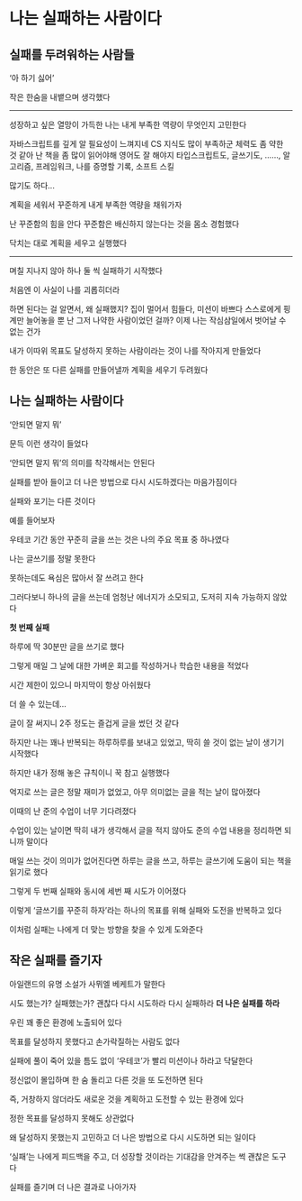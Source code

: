 # 나는 실패하는 사람이다

## 실패를 두려워하는 사람들

‘아 하기 싫어’

작은 한숨을 내뱉으며 생각했다

---

성장하고 싶은 열망이 가득한 나는 내게 부족한 역량이 무엇인지 고민한다

자바스크립트를 깊게 알 필요성이 느껴지네
CS 지식도 많이 부족하군
체력도 좀 약한 것 같아
난 책을 좀 많이 읽어야해
영어도 잘 해야지
타입스크립트도, 글쓰기도, …..., 알고리즘, 프레임워크, 나를 증명할 기록, 소프트 스킬

많기도 하다...

계획을 세워서 꾸준하게 내게 부족한 역량을 채워가자

난 꾸준함의 힘을 안다
꾸준함은 배신하지 않는다는 것을 몸소 경험했다

닥치는 대로 계획을 세우고 실행했다

---

며칠 지나지 않아 하나 둘 씩 실패하기 시작했다

처음엔 이 사실이 나를 괴롭히더라

하면 된다는 걸 알면서, 왜 실패했지?
집이 멀어서 힘들다, 미션이 바쁘다 스스로에게 핑계만 늘어놓을 뿐 난 그저 나약한 사람이었던 걸까?
이제 나는 작심삼일에서 벗어날 수 없는 건가

내가 이따위 목표도 달성하지 못하는 사람이라는 것이 나를 작아지게 만들었다

한 동안은 또 다른 실패를 만들어낼까 계획을 세우기 두려웠다

## 나는 실패하는 사람이다

‘안되면 말지 뭐’

문득 이런 생각이 들었다

‘안되면 말지 뭐’의 의미를 착각해서는 안된다

실패를 받아 들이고 더 나은 방법으로 다시 시도하겠다는 마음가짐이다

실패와 포기는 다른 것이다

예를 들어보자

우테코 기간 동안 꾸준히 글을 쓰는 것은 나의 주요 목표 중 하나였다

나는 글쓰기를 정말 못한다

못하는데도 욕심은 많아서 잘 쓰려고 한다

그러다보니 하나의 글을 쓰는데 엄청난 에너지가 소모되고, 도저히 지속 가능하지 않았다

**첫 번째 실패**

하루에 딱 30분만 글을 쓰기로 했다

그렇게 매일 그 날에 대한 가벼운 회고를 작성하거나 학습한 내용을 적었다

시간 제한이 있으니 마지막이 항상 아쉬웠다

더 쓸 수 있는데…

글이 잘 써지니 2주 정도는 즐겁게 글을 썼던 것 같다

하지만 나는 꽤나 반복되는 하루하루를 보내고 있었고, 딱히 쓸 것이 없는 날이 생기기 시작했다

하지만 내가 정해 놓은 규칙이니 꾹 참고 실행했다

억지로 쓰는 글은 정말 재미가 없었고, 아무 의미없는 글을 적는 날이 많아졌다

이때의 난 준의 수업이 너무 기다려졌다

수업이 있는 날이면 딱히 내가 생각해서 글을 적지 않아도 준의 수업 내용을 정리하면 되니까 말이다

매일 쓰는 것이 의미가 없어진다면 하루는 글을 쓰고, 하루는 글쓰기에 도움이 되는 책을 읽기로 했다

그렇게 두 번째 실패와 동시에 세번 째 시도가 이어졌다

이렇게 ‘글쓰기를 꾸준히 하자’라는 하나의 목표를 위해 실패와 도전을 반복하고 있다

이처럼 실패는 나에게 더 맞는 방향을 찾을 수 있게 도와준다

## 작은 실패를 즐기자

아일랜드의 유명 소설가 사뮈엘 베케트가 말한다

시도 했는가? 실패했는가? 괜찮다
다시 시도하라
다시 실패하라
**더 나은 실패를 하라**

우린 꽤 좋은 환경에 노출되어 있다

목표를 달성하지 못했다고 손가락질하는 사람도 없다

실패에 풀이 죽어 있을 틈도 없이 ‘우테코’가 빨리 미션이나 하라고 닥달한다

정신없이 몰입하며 한 숨 돌리고 다른 것을 또 도전하면 된다

즉, 거창하지 않더라도 새로운 것을 계획하고 도전할 수 있는 환경에 있다

정한 목표를 달성하지 못해도 상관없다

왜 달성하지 못했는지 고민하고 더 나은 방법으로 다시 시도하면 되는 일이다

‘실패’는 나에게 피드백을 주고, 더 성장할 것이라는 기대감을 안겨주는 썩 괜찮은 도구다

실패를 즐기며 더 나은 결과로 나아가자
